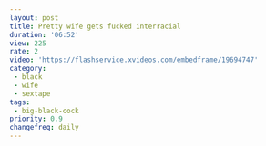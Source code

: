 ```yaml
---
layout: post
title: Pretty wife gets fucked interracial
duration: '06:52'
view: 225
rate: 2
video: 'https://flashservice.xvideos.com/embedframe/19694747'
category: 
 - black
 - wife
 - sextape
tags: 
 - big-black-cock
priority: 0.9
changefreq: daily
---
```

